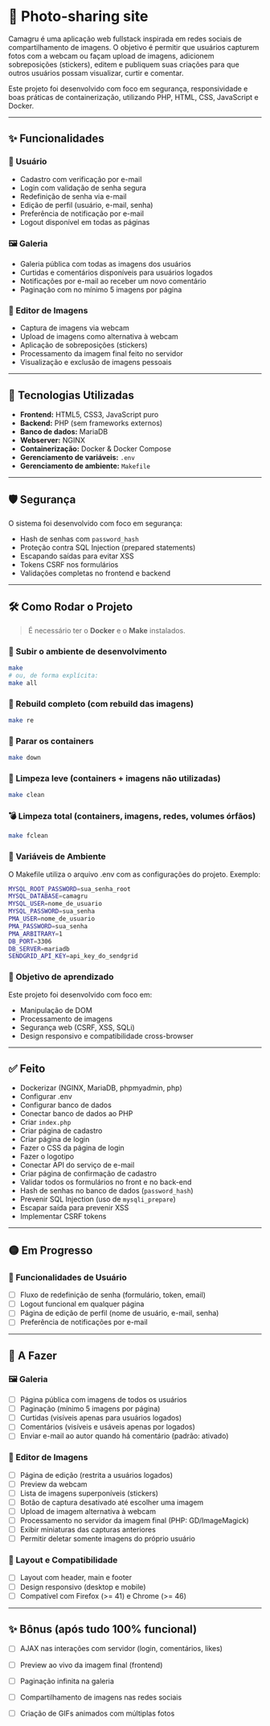 # 📸 Photo-sharing site

Camagru é uma aplicação web fullstack inspirada em redes sociais de compartilhamento de imagens. O objetivo é permitir que usuários capturem fotos com a webcam ou façam upload de imagens, adicionem sobreposições (stickers), editem e publiquem suas criações para que outros usuários possam visualizar, curtir e comentar.

Este projeto foi desenvolvido com foco em segurança, responsividade e boas práticas de containerização, utilizando PHP, HTML, CSS, JavaScript e Docker.

---

## ✨ Funcionalidades

### 🔐 Usuário
- Cadastro com verificação por e-mail
- Login com validação de senha segura
- Redefinição de senha via e-mail
- Edição de perfil (usuário, e-mail, senha)
- Preferência de notificação por e-mail
- Logout disponível em todas as páginas

### 🖼️ Galeria
- Galeria pública com todas as imagens dos usuários
- Curtidas e comentários disponíveis para usuários logados
- Notificações por e-mail ao receber um novo comentário
- Paginação com no mínimo 5 imagens por página

### 🎥 Editor de Imagens
- Captura de imagens via webcam
- Upload de imagens como alternativa à webcam
- Aplicação de sobreposições (stickers)
- Processamento da imagem final feito no servidor
- Visualização e exclusão de imagens pessoais

---

## 🧱 Tecnologias Utilizadas

- **Frontend:** HTML5, CSS3, JavaScript puro
- **Backend:** PHP (sem frameworks externos)
- **Banco de dados:** MariaDB
- **Webserver:** NGINX
- **Containerização:** Docker & Docker Compose
- **Gerenciamento de variáveis:** `.env`
- **Gerenciamento de ambiente:** `Makefile`

---

## 🛡️ Segurança

O sistema foi desenvolvido com foco em segurança:

- Hash de senhas com `password_hash`
- Proteção contra SQL Injection (prepared statements)
- Escapando saídas para evitar XSS
- Tokens CSRF nos formulários
- Validações completas no frontend e backend

---

## 🛠️ Como Rodar o Projeto

> É necessário ter o **Docker** e o **Make** instalados.

### 🔄 Subir o ambiente de desenvolvimento

```bash
make
# ou, de forma explícita:
make all
```

### 🔁 Rebuild completo (com rebuild das imagens)

```bash
make re
```

### 🧹 Parar os containers

```bash
make down
```

### 🧼 Limpeza leve (containers + imagens não utilizadas)

```bash
make clean
```

### 💣 Limpeza total (containers, imagens, redes, volumes órfãos)

```bash
make fclean
```

### 🧩 Variáveis de Ambiente

O Makefile utiliza o arquivo .env com as configurações do projeto. Exemplo:
```bash
MYSQL_ROOT_PASSWORD=sua_senha_root
MYSQL_DATABASE=camagru
MYSQL_USER=nome_de_usuario
MYSQL_PASSWORD=sua_senha
PMA_USER=nome_de_usuario
PMA_PASSWORD=sua_senha
PMA_ARBITRARY=1
DB_PORT=3306
DB_SERVER=mariadb
SENDGRID_API_KEY=api_key_do_sendgrid
```

### 🎯 Objetivo de aprendizado
Este projeto foi desenvolvido com foco em:

- Manipulação de DOM
- Processamento de imagens
- Segurança web (CSRF, XSS, SQLi)
- Design responsivo e compatibilidade cross-browser

---

## ✅ Feito
- Dockerizar (NGINX, MariaDB, phpmyadmin, php)
- Configurar .env
- Configurar banco de dados
- Conectar banco de dados ao PHP
- Criar `index.php`
- Criar página de cadastro
- Criar página de login
- Fazer o CSS da página de login
- Fazer o logotipo
- Conectar API do serviço de e-mail
- Criar página de confirmação de cadastro
- Validar todos os formulários no front e no back-end
- Hash de senhas no banco de dados (`password_hash`)
- Prevenir SQL Injection (uso de `mysqli_prepare`)
- Escapar saída para prevenir XSS
- Implementar CSRF tokens

---

## 🟡 Em Progresso
<!-- Coloque aqui as tarefas que está fazendo no momento -->
### 👤 Funcionalidades de Usuário
- [ ] Fluxo de redefinição de senha (formulário, token, email)
- [ ] Logout funcional em qualquer página
- [ ] Página de edição de perfil (nome de usuário, e-mail, senha)
- [ ] Preferência de notificações por e-mail

---

## 🔲 A Fazer

### 🖼️ Galeria
- [ ] Página pública com imagens de todos os usuários
- [ ] Paginação (mínimo 5 imagens por página)
- [ ] Curtidas (visíveis apenas para usuários logados)
- [ ] Comentários (visíveis e usáveis apenas por logados)
- [ ] Enviar e-mail ao autor quando há comentário (padrão: ativado)

### 🎥 Editor de Imagens
- [ ] Página de edição (restrita a usuários logados)
- [ ] Preview da webcam
- [ ] Lista de imagens superponíveis (stickers)
- [ ] Botão de captura desativado até escolher uma imagem
- [ ] Upload de imagem alternativa à webcam
- [ ] Processamento no servidor da imagem final (PHP: GD/ImageMagick)
- [ ] Exibir miniaturas das capturas anteriores
- [ ] Permitir deletar somente imagens do próprio usuário

### 🧱 Layout e Compatibilidade
- [ ] Layout com header, main e footer
- [ ] Design responsivo (desktop e mobile)
- [ ] Compatível com Firefox (>= 41) e Chrome (>= 46)

---

## ✨ Bônus (após tudo 100% funcional)

- [ ] AJAX nas interações com servidor (login, comentários, likes)
- [ ] Preview ao vivo da imagem final (frontend)
- [ ] Paginação infinita na galeria
- [ ] Compartilhamento de imagens nas redes sociais
- [ ] Criação de GIFs animados com múltiplas fotos


